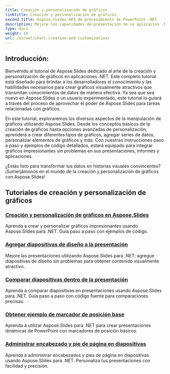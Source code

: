 ```yaml
---
title: Creación y personalización de gráficos
linktitle: Creación y personalización de gráficos
second_title: Aspose.Slides API de procesamiento de PowerPoint .NET
description: Mejore las capacidades de presentación de su aplicación .NET con Aspose.Slides. Sumérgete en nuestro tutorial sobre creación y personalización de gráficos, explorando guías paso a paso y ejemplos de código.
type: docs
weight: 14
url: /es/net/chart-creation-and-customization/
---
```


## Introducción:

Bienvenido al tutorial de Aspose.Slides dedicado al arte de la creación y personalización de gráficos en aplicaciones .NET. Este completo tutorial está diseñado para brindar a los desarrolladores el conocimiento y las habilidades necesarios para crear gráficos visualmente atractivos que transmitan conocimientos de datos de manera efectiva. Ya sea que sea nuevo en Aspose.Slides o un usuario experimentado, este tutorial lo guiará a través del proceso de aprovechar el poder de Aspose.Slides para tareas relacionadas con gráficos.

En este tutorial, exploraremos los diversos aspectos de la manipulación de gráficos utilizando Aspose.Slides. Desde los conceptos básicos de la creación de gráficos hasta opciones avanzadas de personalización, aprenderá a crear diferentes tipos de gráficos, agregar series de datos, personalizar elementos de gráficos y más. Con nuestras instrucciones paso a paso y ejemplos de código detallados, estará equipado para integrar gráficos impresionantes sin problemas en sus presentaciones, informes y aplicaciones.

¿Estás listo para transformar tus datos en historias visuales convincentes? ¡Sumerjámonos en el mundo de la creación y personalización de gráficos con Aspose.Slides!

## Tutoriales de creación y personalización de gráficos
### [Creación y personalización de gráficos en Aspose.Slides](./chart-creation-and-customization/)
Aprenda a crear y personalizar gráficos impresionantes usando Aspose.Slides para .NET. Guía paso a paso con ejemplos de código.
### [Agregar diapositivas de diseño a la presentación](./add-layout-slides/)
Mejore las presentaciones utilizando Aspose.Slides para .NET: agregue diapositivas de diseño sin problemas para obtener contenido visualmente atractivo.
### [Comparar diapositivas dentro de la presentación](./check-slides-comparison/)
Aprenda a comparar diapositivas en presentaciones usando Aspose.Slides para .NET. Guía paso a paso con código fuente para comparaciones precisas.
### [Obtener ejemplo de marcador de posición base](./get-base-placeholder-example/)
Aprenda a utilizar Aspose.Slides para .NET para crear presentaciones dinámicas de PowerPoint con marcadores de posición básicos.
### [Administrar encabezado y pie de página en diapositivas](./header-footer-manager/)
Aprenda a administrar encabezados y pies de página en diapositivas usando Aspose.Slides para .NET. Personaliza tus presentaciones con facilidad y precisión.